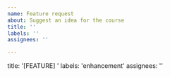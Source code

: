 ```yaml
---
name: Feature request
about: Suggest an idea for the course
title: ''
labels: ''
assignees: ''

---
```


title: '[FEATURE] '
labels: 'enhancement'
assignees: ''
